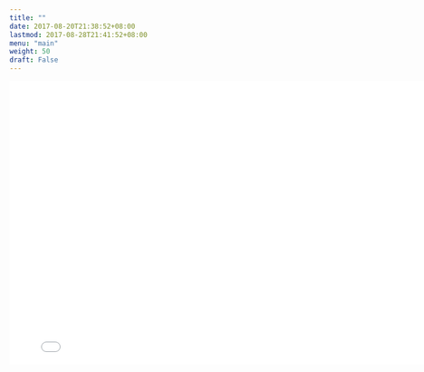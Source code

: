 ```yaml
---
title: ""
date: 2017-08-20T21:38:52+08:00
lastmod: 2017-08-28T21:41:52+08:00
menu: "main"
weight: 50
draft: False
---
```


 <embed src="/uploads/cv.pdf" width="800px" height="500px" />